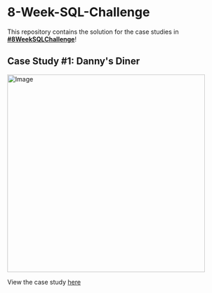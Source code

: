 # 8-Week-SQL-Challenge

This repository contains the solution for the case studies in **[#8WeekSQLChallenge](https://8weeksqlchallenge.com)**!

## Case Study #1: Danny's Diner 
<img src="https://8weeksqlchallenge.com/images/case-study-designs/1.png" alt="Image" width="450" height="450">

View the case study [here](https://8weeksqlchallenge.com/case-study-1/) 

